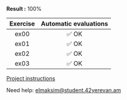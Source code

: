 **Result :** 100%

Exercise | Automatic evaluations |  
:-----------: | :-----------:
ex00 | :white_check_mark: OK 
ex01 | :white_check_mark: OK 
ex02 | :white_check_mark: OK 
ex03 | :white_check_mark: OK 


[Project instructions](https://github.com/AGolz/Piscine/files/13493211/en.subject.3.pdf)

Need help: elmaksim@student.42yerevan.am
